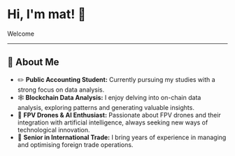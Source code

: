 # Hi, I'm mat! 👋

Welcome

---
## 🐧 About Me

- ✏️ **Public Accounting Student:** Currently pursuing my studies with a strong focus on data analysis.  
- 🕸️ **Blockchain Data Analysis:** I enjoy delving into on-chain data analysis, exploring patterns and generating valuable insights.  
- 🚁 **FPV Drones & AI Enthusiast:** Passionate about FPV drones and their integration with artificial intelligence, always seeking new ways of technological innovation.  
- 💼 **Senior in International Trade:** I bring years of experience in managing and optimising foreign trade operations.  
